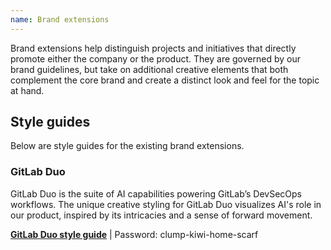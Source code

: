```yaml
---
name: Brand extensions
---
```


Brand extensions help distinguish projects and initiatives that directly promote either the company or the product. They are governed by our brand guidelines, but take on additional creative elements that both complement the core brand and create a distinct look and feel for the topic at hand.

## Style guides

Below are style guides for the existing brand extensions.
<figure-img alt="GitLab Duo banner" src="/img/brand/gitlab-duo.png"></figure-img>

### GitLab Duo

GitLab Duo is the suite of AI capabilities powering GitLab’s DevSecOps workflows. The unique creative styling for GitLab Duo visualizes AI's role in our product, inspired by its intricacies and a sense of forward movement. 

**[GitLab Duo style guide](https://www.figma.com/proto/5MrZGllC83sH3HHnlOtyl7/GitLab-Duo-Style-Guide?node-id=2-2&t=A9JO94cSlzhic6Fy-1&scaling=contain&content-scaling=fixed&page-id=0%3A1)** | Password: clump-kiwi-home-scarf
